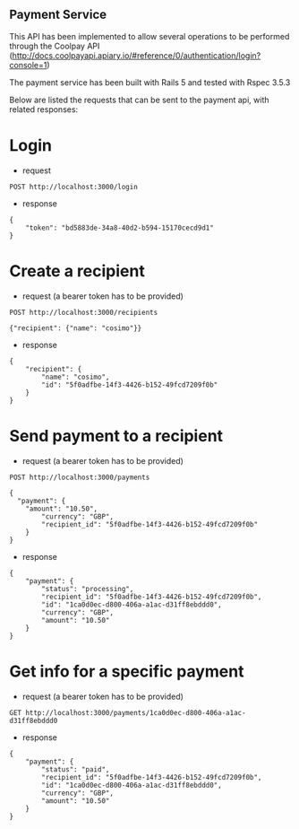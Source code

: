 ## Payment Service
This API has been implemented to allow several operations to be performed through the Coolpay API (http://docs.coolpayapi.apiary.io/#reference/0/authentication/login?console=1)

The payment service has been built with Rails 5 and tested with Rspec 3.5.3

Below are listed the requests that can be sent to the payment api, with related responses:

# Login

- request

```
POST http://localhost:3000/login

```

- response

```
{
    "token": "bd5883de-34a8-40d2-b594-15170cecd9d1"
}
```

# Create a recipient

- request (a bearer token has to be provided)

```
POST http://localhost:3000/recipients

{"recipient": {"name": "cosimo"}}

```

- response

```
{
    "recipient": {
        "name": "cosimo",
        "id": "5f0adfbe-14f3-4426-b152-49fcd7209f0b"
    }
}
```

# Send payment to a recipient

- request (a bearer token has to be provided)

```
POST http://localhost:3000/payments

{
  "payment": {
  	"amount": "10.50",
    	"currency": "GBP",
    	"recipient_id": "5f0adfbe-14f3-4426-b152-49fcd7209f0b"
    }
}

```

- response

```
{
    "payment": {
        "status": "processing",
        "recipient_id": "5f0adfbe-14f3-4426-b152-49fcd7209f0b",
        "id": "1ca0d0ec-d800-406a-a1ac-d31ff8ebddd0",
        "currency": "GBP",
        "amount": "10.50"
    }
}
```

# Get info for a specific payment

- request (a bearer token has to be provided)

```
GET http://localhost:3000/payments/1ca0d0ec-d800-406a-a1ac-d31ff8ebddd0

```

- response

```
{
    "payment": {
        "status": "paid",
        "recipient_id": "5f0adfbe-14f3-4426-b152-49fcd7209f0b",
        "id": "1ca0d0ec-d800-406a-a1ac-d31ff8ebddd0",
        "currency": "GBP",
        "amount": "10.50"
    }
}
```
